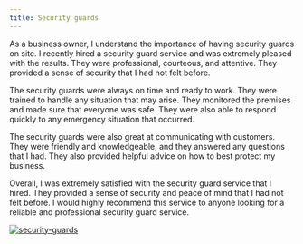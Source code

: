 ```yaml
---
title: Security guards
---
```


As a business owner, I understand the importance of having security guards on site. I recently hired a security guard service and was extremely pleased with the results. They were professional, courteous, and attentive. They provided a sense of security that I had not felt before.

The security guards were always on time and ready to work. They were trained to handle any situation that may arise. They monitored the premises and made sure that everyone was safe. They were also able to respond quickly to any emergency situation that occurred.

The security guards were also great at communicating with customers. They were friendly and knowledgeable, and they answered any questions that I had. They also provided helpful advice on how to best protect my business.

Overall, I was extremely satisfied with the security guard service that I hired. They provided a sense of security and peace of mind that I had not felt before. I would highly recommend this service to anyone looking for a reliable and professional security guard service.

[![security-guards](<https://dabuttonfactory.com/button.png?t=CHECK+SERVICE&f=Noto+Sans-Bold&ts=26&tc=fff&hp=45&vp=20&c=11&bgt=unicolored&bgc=4bd42f>)](<https://www.bark.com/?a_aid=5d2d0e83cdc39>)